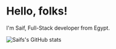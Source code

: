 # Hello, folks!

I'm Saif, Full-Stack developer from Egypt.

![Saifs's GitHub stats](https://github-readme-stats.vercel.app/api?username=SaifAlqady51)
